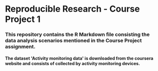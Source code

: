# Reproducible Research - Course Project 1
### This repository contains the R Markdown file consisting the data analysis scenarios mentioned in the Course Project assignment.
#### The dataset 'Activity monitoring data' is downloaded from the coursera website and consists of collected by activity monitoring devices.
